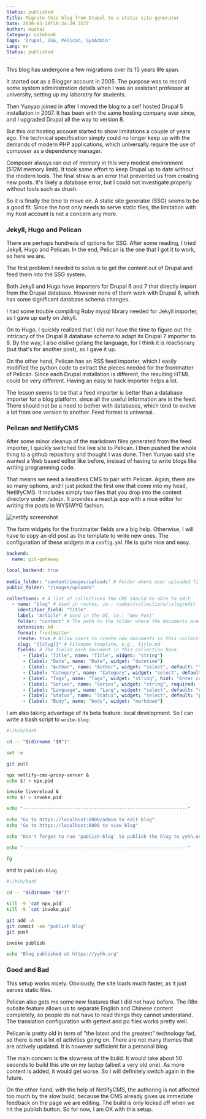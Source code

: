 ```yaml
---
Status: published
Title: Migrate this blog from Drupal to a static site generator
Date: 2020-03-10T19:34:39.357Z
Author: Huahai
Category: notebook
Tags: 'Drupal, SSG, Pelican, SysAdmin'
Lang: en
Status: published
---
```

This blog has undergone a few migrations over its 15 years life span. 

It started out as a Blogger account in 2005. The purpose was to record some system administration details when I was an assistant professor at university, setting up my laboratry for students.   

Then Yunyao joined in after I moved the blog to a self hosted Drupal 5 installation in 2007. It has been with the same hosting company ever since, and I upgraded Drupal all the way to version 8.

But this old hosting account started to show limitations a couple of years ago. The technical specification simply could no longer keep up with the demands of modern PHP applications, which universally require the use of composer as a dependency manager. 

Composer always ran out of memory in this very modest environment (512M memory limit). It took some effort to keep Drupal up to date without the modern tools. The final straw is an error that prevented us from creating new posts. It's likely a database error, but I could not investigate properly without tools such as drush. 

So it is finally the time to move on. A static site generator (SSG) seems to be a good fit. Since the host only needs to serve static files, the limitation with my host account is not a concern any more. 

### Jekyll, Hugo and Pelican

There are perhaps hundreds of options for SSG. After some reading, I tried Jekyll, Hugo and Pelican. In the end, Pelican is the one that I got it to work, so here we are.

The first problem I needed to solve is to get the content out of Drupal and feed them into the SSG system.  

Both Jekyll and Hugo have importers for Drupal 6 and 7 that directly import from the Drupal database.  However none of them work with Drupal 8, which has some significant database schema changes.  

I had some trouble compiling Ruby mysql library needed for Jekyll importer, so I gave up early on  Jekyll. 

On to Hugo, I quickly realized that I did not have the time to figure out the intricacy of the Drupal 8 database schema to adapt its Drupal 7 importer to 8. By the way, I also dislike golang the language, for I think it is reactionary (but that's for another post), so I gave it up. 

On the other hand, Pelican has an RSS feed importer, which I easily modified the python code to extract the pieces needed for the frontmatter of Pelican. Since each Drupal installation is different, the resulting HTML could be very different. Having an easy to hack importer helps a lot.  

The lesson seems to be that a feed importer is better than a database importer for a  blog platform, since all the useful information are in the feed. There should not be a need to bother with databases, which tend to evolve a lot from one version to another. Feed format is universal. 

### Pelican and NetlifyCMS

After some minor cleanup of the markdown files generated from the feed importer, I quickly switched the live site to Pelican. I then pushed the whole thing to a github repository and thought I was done. Then Yunyao said she wanted a Web based editor like before, instead of having to write blogs like writing programming code. 

That means we need a headless CMS to pair with Pelican. Again, there are so many options, and I just picked the first one that come into my head, NetlifyCMS. It includes simply two files that you drop into the content directory under `/admin`. It provides a react.js app with a nice editor for writing the posts in WYSIWYG fashion. 

![netlify screenshot](/images/uploads/screen-shot-2020-03-10-at-1.54.57-pm.png "Screenshot of Netlify CMS")

The form widgets for the frontmatter fields are a big help. Otherwise, I will have to copy an old post as the template to write new ones. The configuration of these widgets in a `config.yml` file is quite nice and easy.

```yml
backend:
  name: git-gateway

local_backend: true
    
media_folder: "content/images/uploads" # Folder where user uploaded files should go
public_folder: "/images/uploads"

collections: # A list of collections the CMS should be able to edit
  - name: "blog" # Used in routes, ie.: /admin/collections/:slug/edit
    identifier_field: "Title"
    label: "Article" # Used in the UI, ie.: "New Post"
    folder: "content" # The path to the folder where the documents are stored
    extension: md
    format: frontmatter
    create: true # Allow users to create new documents in this collection
    slug: "{{slug}}" # Filename template, e.g., title.md
    fields: # The fields each document in this collection have
      - {label: "Title", name: "Title", widget: "string"}
      - {label: "Date", name: "Date", widget: "datetime"}
      - {label: "Author", name: "Author", widget: "select", default: "Yunyao", options: ["Yunyao", "Huahai"]}
      - {label: "Category", name: "Category", widget: "select", default: "experience", options: ["experience", "notebook", "opinion"], hint: "Select category"}
      - {label: "Tags", name: "Tags", widget: "string", hint: "Enter comma-separated words"}
      - {label: "Series", name: "Series", widget: "string", required: false, hint: "Give multiple related articles a series name"}
      - {label: "Language", name: "Lang", widget: "select", default: "en", options: ["en", "zh"], hint: "Select en for English, zh for 中文"}
      - {label: "Status", name: "Status", widget: "select", default: "published", options: ["draft", "published"], hint: "Draft does not show on site"}
      - {label: "Body", name: "body", widget: "markdown"}
```

 I am also taking advantage of its beta feature: local development. So I can write a bash script to `write-blog`:

```bash
#!/bin/bash

cd -- "$(dirname "$0")"

set -m 

git pull 

npx netlify-cms-proxy-server &
echo $! > npx.pid

invoke livereload &
echo $! > invoke.pid

echo "------------------------------------------------------------"

echo "Go to https://localhost:8000/admin to edit blog"
echo "Go to https://localhost:8000 to view blog"

echo "Don't forget to run 'publish-blog' to publish the blog to yyhh.org"

echo "------------------------------------------------------------"

fg
```

and to `publish-blog`

```bash
#!/bin/bash

cd -- "$(dirname "$0")"

kill -9 `cat npx.pid`
kill -9 `cat invoke.pid`

git add -A
git commit -am "publish blog"
git push

invoke publish

echo "Blog published at https://yyhh.org"
```

### Good and Bad

This setup works nicely. Obviously, the site loads much faster, as it just serves static files.

Pelican also gets me some new features that I did not have before. The i18n subsite feature allows us to separate English and Chinese content completely, so people do not have to read things they cannot understand. The translation configuration with gettext and po files works pretty well.  

Pelican is pretty old in term of "the latest and the greatest" technology fad, so there is not a lot of activities going on. There are not many themes that are actively updated. It is however sufficient for a personal blog.

The main concern is the slowness of the build. It would take about 50 seconds to build this site on my laptop (albeit a very old one). As more content is added, it would get worse. So I will definitely switch again in the future. 

On the other hand, with the help of NetlifyCMS, the authoring is not affected too much by the slow build, because the CMS already gives us immediate feedback on the page we are editing. The build is only kicked off when we hit the publish button. So for now, I am OK with this setup. 
